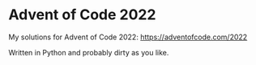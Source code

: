 Advent of Code 2022
===================

My solutions for Advent of Code 2022: https://adventofcode.com/2022

Written in Python and probably dirty as you like.
